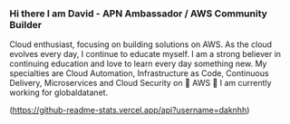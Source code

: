 ### Hi there I am David - APN Ambassador / AWS Community Builder

Cloud enthusiast, focusing on building solutions on AWS. As the cloud evolves every day, I continue to educate myself.
I am a strong believer in continuing education and love to learn every day something new. My specialties are Cloud Automation, Infrastructure as Code, Continuous Delivery, Microservices and Cloud Security on 🧡 AWS 🧡
I am currently working for globaldatanet.

(https://github-readme-stats.vercel.app/api?username=daknhh)

<!--
**daknhh/daknhh** is a ✨ _special_ ✨ repository because its `README.md` (this file) appears on your GitHub profile.


